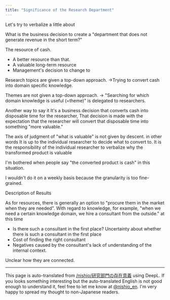 ```yaml
---
title: "Significance of the Research Department"
---
```


Let's try to verbalize a little about

What is the business decision to create a "department that does not generate revenue in the short term?"

The resource of cash.
- A better resource than that.
- A valuable long-term resource
- Management's decision to change to

Research topics are given a top-down approach.
→Trying to convert cash into domain specific knowledge.

Themes are not given a top-down approach.
→ "Searching for which domain knowledge is useful (=theme)" is delegated to researchers.

Another way to say it
It's a business decision that converts cash into disposable time for the researcher,
That decision is made with the expectation that the researcher will convert that disposable time into something "more valuable."

The axis of judgment of "what is valuable" is not given by descent.
in other words
It is up to the individual researcher to decide what to convert to.
It is the responsibility of the individual researcher to verbalize why the transformed product is valuable

I'm bothered when people say "the converted product is cash" in this situation.

I wouldn't do it on a weekly basis because the granularity is too fine-grained.

Description of Results


As for resources, there is generally an option to "procure them in the market when they are needed".
With regard to knowledge, for example, "when we need a certain knowledge domain, we hire a consultant from the outside."
at this time
- Is there such a consultant in the first place? Uncertainty about whether there is such a consultant in the first place
- Cost of finding the right consultant
- Negatives caused by the consultant's lack of understanding of the internal context.

Unclear how they are connected.

---
This page is auto-translated from [/nishio/研究部門の存在意義](https://scrapbox.io/nishio/研究部門の存在意義) using DeepL. If you looks something interesting but the auto-translated English is not good enough to understand it, feel free to let me know at [@nishio_en](https://twitter.com/nishio_en). I'm very happy to spread my thought to non-Japanese readers.
